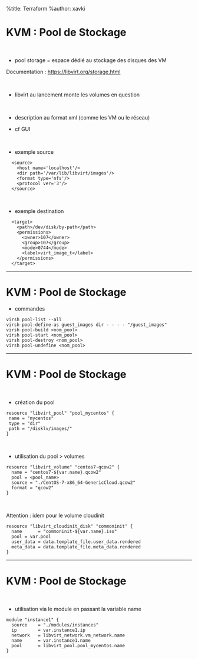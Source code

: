 %title: Terraform
%author: xavki


# KVM : Pool de Stockage


<br>


* pool storage = espace dédié au stockage des disques des VM 

Documentation : https://libvirt.org/storage.html

<br>


* libvirt au lancement monte les volumes en question

<br>


* description au format xml (comme les VM ou le réseau)

* cf GUI

<br>


* exemple source

```
  <source>
    <host name='localhost'/>
    <dir path='/var/lib/libvirt/images'/>
    <format type='nfs'/>
    <protocol ver='3'/>
  </source>
```

<br>


* exemple destination

```
  <target>
    <path>/dev/disk/by-path</path>
    <permissions>
      <owner>107</owner>
      <group>107</group>
      <mode>0744</mode>
      <label>virt_image_t</label>
    </permissions>
  </target>
```

--------------------------------------------------------------------------------------------------------

# KVM : Pool de Stockage

* commandes

```
virsh pool-list --all
virsh pool-define-as guest_images dir - - - - "/guest_images"
virsh pool-build <nom_pool>
virsh pool-start <nom_pool>
virsh pool-destroy <nom_pool>
virsh pool-undefine <nom_pool>
```


--------------------------------------------------------------------------------------------------------

# KVM : Pool de Stockage



<br>


* création du pool

```
resource "libvirt_pool" "pool_mycentos" {
 name = "mycentos"
 type = "dir"
 path = "/disklv/images/"
}
```

<br>


* utilisation du pool > volumes

```
resource "libvirt_volume" "centos7-qcow2" {
  name = "centos7-${var.name}.qcow2"
  pool = <pool_name>
  source = "./CentOS-7-x86_64-GenericCloud.qcow2"
  format = "qcow2"
}
```

<br>


Attention : idem pour le volume cloudinit

```
resource "libvirt_cloudinit_disk" "commoninit" {
  name      = "commoninit-${var.name}.iso"
  pool = var.pool
  user_data = data.template_file.user_data.rendered
  meta_data = data.template_file.meta_data.rendered
}
```

--------------------------------------------------------------------------------------------------------

# KVM : Pool de Stockage

<br>


* utilisation via le module en passant la variable name

```
module "instance1" {
  source    = "./modules/instances"
  ip        = var.instance1.ip
  network   = libvirt_network.vm_network.name
  name      = var.instance1.name
  pool      = libvirt_pool.pool_mycentos.name
}
```
